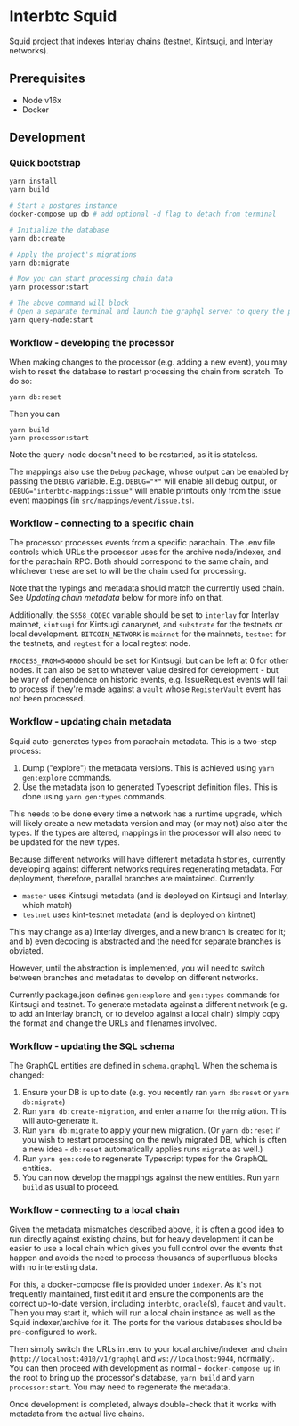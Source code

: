 # Interbtc Squid
Squid project that indexes Interlay chains (testnet, Kintsugi, and Interlay networks).


## Prerequisites

* Node v16x
* Docker

## Development

### Quick bootstrap
```bash
yarn install
yarn build

# Start a postgres instance
docker-compose up db # add optional -d flag to detach from terminal

# Initialize the database
yarn db:create

# Apply the project's migrations
yarn db:migrate

# Now you can start processing chain data
yarn processor:start

# The above command will block
# Open a separate terminal and launch the graphql server to query the processed data
yarn query-node:start
```

### Workflow - developing the processor
When making changes to the processor (e.g. adding a new event), you may wish to reset the database to restart processing the chain from scratch. To do so:

```
yarn db:reset
```

Then you can

```
yarn build
yarn processor:start
```

Note the query-node doesn't need to be restarted, as it is stateless.

The mappings also use the `Debug` package, whose output can be enabled by passing the `DEBUG` variable. E.g. `DEBUG="*"` will enable all debug output, or `DEBUG="interbtc-mappings:issue"` will enable printouts only from the issue event mappings (in `src/mappings/event/issue.ts`).

### Workflow - connecting to a specific chain
The processor processes events from a specific parachain. The .env file controls which URLs the processor uses for the archive node/indexer, and for the parachain RPC. Both should correspond to the same chain, and whichever these are set to will be the chain used for processing.

Note that the typings and metadata should match the currently used chain. See _Updating chain metadata_ below for more info on that.

Additionally, the `SS58_CODEC` variable should be set to `interlay` for Interlay mainnet, `kintsugi` for Kintsugi canarynet, and `substrate` for the testnets or local development. `BITCOIN_NETWORK` is `mainnet` for the mainnets, `testnet` for the testnets, and `regtest` for a local regtest node.

`PROCESS_FROM=540000` should be set for Kintsugi, but can be left at 0 for other nodes. It can also be set to whatever value desired for development - but be wary of dependence on historic events, e.g. IssueRequest events will fail to process if they're made against a `vault` whose `RegisterVault` event has not been processed.

### Workflow - updating chain metadata
Squid auto-generates types from parachain metadata. This is a two-step process:
 1. Dump ("explore") the metadata versions. This is achieved using `yarn gen:explore` commands.
 2. Use the metadata json to generated Typescript definition files. This is done using `yarn gen:types` commands.

This needs to be done every time a network has a runtime upgrade, which will likely create a new metadata version and may (or may not) also alter the types. If the types are altered, mappings in the processor will also need to be updated for the new types.

Because different networks will have different metadata histories, currently developing against different networks requires regenerating metadata. For deployment, therefore, parallel branches are maintained. Currently:
 * `master` uses Kintsugi metadata (and is deployed on Kintsugi and Interlay, which match)
 * `testnet` uses kint-testnet metadata (and is deployed on kintnet)

This may change as a) Interlay diverges, and a new branch is created for it; and b) even decoding is abstracted and the need for separate branches is obviated.

However, until the abstraction is implemented, you will need to switch between branches and metadatas to develop on different networks.

Currently package.json defines `gen:explore` and `gen:types` commands for Kintsugi and testnet. To generate metadata against a different network (e.g. to add an Interlay branch, or to develop against a local chain) simply copy the format and change the URLs and filenames involved.

### Workflow - updating the SQL schema
The GraphQL entities are defined in `schema.graphql`. When the schema is changed:
 1. Ensure your DB is up to date (e.g. you recently ran `yarn db:reset` or `yarn db:migrate`)
 2. Run `yarn db:create-migration`, and enter a name for the migration. This will auto-generate it.
 3. Run `yarn db:migrate` to apply your new migration. (Or `yarn db:reset` if you wish to restart processing on the newly migrated DB, which is often a new idea - `db:reset` automatically applies runs `migrate` as well.)
 4. Run `yarn gen:code` to regenerate Typescript types for the GraphQL entities.
 5. You can now develop the mappings against the new entities. Run `yarn build` as usual to proceed.

### Workflow - connecting to a local chain
Given the metadata mismatches described above, it is often a good idea to run directly against existing chains, but for heavy development it can be easier to use a local chain which gives you full control over the events that happen and avoids the need to process thousands of superfluous blocks with no interesting data.

For this, a docker-compose file is provided under `indexer`. As it's not frequently maintained, first edit it and ensure the components are the correct up-to-date version, including `interbtc`, `oracle`(s), `faucet` and `vault`. Then you may start it, which will run a local chain instance as well as the Squid indexer/archive for it. The ports for the various databases should be pre-configured to work.

Then simply switch the URLs in .env to your local archive/indexer and chain (`http://localhost:4010/v1/graphql` and `ws://localhost:9944`, normally). You can then proceed with development as normal - `docker-compose up` in the root to bring up the processor's database, `yarn build` and `yarn processor:start`. You may need to regenerate the metadata.

Once development is completed, always double-check that it works with metadata from the actual live chains.
